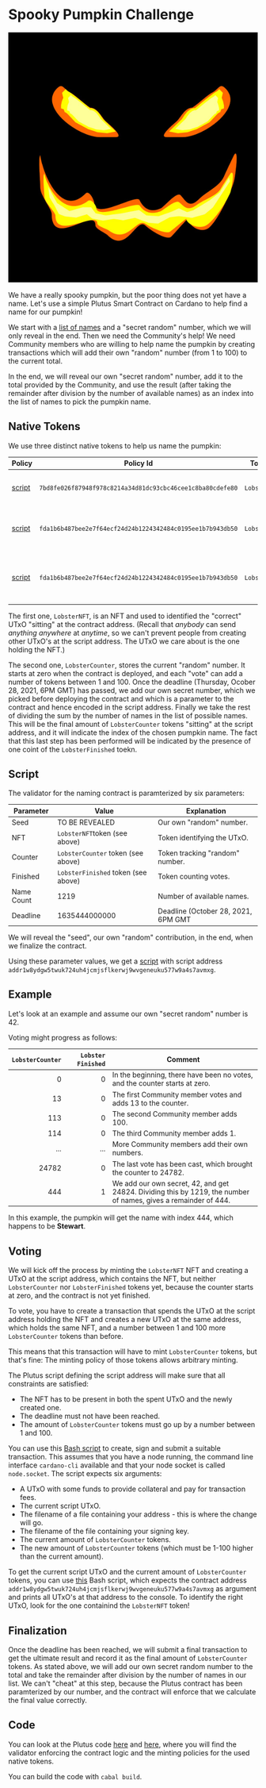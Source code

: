 # Spooky Pumpkin Challenge

![spooky pumpkin](spooky_pumpkin.jpg)

We have a really spooky pumpkin, but the poor thing does not yet have a name.
Let's use a simple Plutus Smart Contract on Cardano to help find a name for our pumpkin!

We start with a [list of names](names.md) and a "secret random" number, which we will only reveal in the end.
Then we need the Community's help! We need Community members who are willing to help name the pumpkin by
creating transactions which will add their own "random" number (from 1 to 100) to the current total.

In the end, we will reveal our own "secret random" number, add it to the total provided by the Community,
and use the result (after taking the remainder after division by the number of available names) as an index
into the list of names to pick the pumpkin name.

## Native Tokens

We use three distinct native tokens to help us name the pumpkin:

| Policy                                     | Policy Id                                                  | Token Name        | Purpose                                     |
| ------------------------------------------ | ---------------------------------------------------------- | ----------------- | ------------------------------------------- |
| [script](scripts/nft-mint-policy.plutus)   | `7bd8fe026f87948f978c8214a34d81dc93cbc46cee1c8ba80cdefe80` | `LobsterNFT`      | Identifies the relevant UTxO.               |
| [script](scripts/other-mint-policy.plutus) | `fda1b6b487bee2e7f64ecf24d24b1224342484c0195ee1b7b943db50` | `LobsterCounter`  | Stores the current "random" number.         |
| [script](scripts/other-mint-policy.plutus) | `fda1b6b487bee2e7f64ecf24d24b1224342484c0195ee1b7b943db50` | `LobsterFinished` | Indicates whether the contract is finished. |

The first one, `LobsterNFT`, is an NFT and used to identified the "correct" UTxO "sitting" at the contract address.
(Recall that _anybody_ can send _anything_ _anywhere_ at _anytime_, so we can't prevent people from creating other UTxO's at the script address.
The UTxO we care about is the one holding the NFT.)

The second one, `LobsterCounter`, stores the current "random" number. It starts at zero when the contract is deployed,
and each "vote" can add a number of tokens between 1 and 100.
Once the deadline (Thursday, Ocober 28, 2021, 6PM GMT) has passed, we add our own secret number, which we picked before deploying the contract and which is a parameter to the contract and hence encoded in the script address. Finally we take the rest of dividing the sum by the number of names in the list of possible names.
This will be the final amount of `LobsterCounter` tokens "sitting" at the script address, and it will indicate the index of the chosen pumpkin name.
The fact that this last step has been performed will be indicated by the presence of one coint of the `LobsterFinished` toekn.

## Script

The validator for the naming contract is paramterized by six parameters:

| Parameter  | Value                               | Explanation                         |
| ---------  | ----------------------------------- | ----------------------------------- |
| Seed       | TO BE REVEALED                      | Our own "random" number.            |
| NFT        | `LobsterNFT`token (see above)       | Token identifying the UTxO.         |
| Counter    | `LobsterCounter` token (see above)  | Token tracking "random" number.     |
| Finished   | `LobsterFinished` token (see above) | Token counting votes.               |
| Name Count | 1219                                | Number of available names.          |
| Deadline   | 1635444000000                       | Deadline (October 28, 2021, 6PM GMT |

We will reveal the "seed", our own "random" contribution, in the end,
when we finalize the contract.

Using these parameter values, we get a [script](scripts/lobster.plutus) with script address `addr1w8ydgw5twuk724uh4jcmjsflkerwj9wvgeneuku577w9a4s7avmxg`.

## Example

Let's look at an example and assume our own "secret random" number is 42.

Voting might progress as follows:

| `LobsterCounter` | `Lobster Finished` | Comment                                                                                                         |
| ----------------:| ------------------:| --------------------------------------------------------------------------------------------------------------- |
|                0 |                  0 | In the beginning, there have been no votes, and the counter starts at zero.                                     |
|               13 |                  0 | The first Community member votes and adds 13 to the counter.                                                    |
|              113 |                  0 | The second Community member adds 100.                                                                           |
|              114 |                  0 | The third Community member adds 1.                                                                              |
|              ... |                ... | More Community members add their own numbers.                                                                   |
|            24782 |                  0 | The last vote has been cast, which brought the counter to 24782.                                                |
|              444 |                  1 | We add our own secret, 42, and get 24824. Dividing this by 1219, the number of names, gives a remainder of 444. |

In this example, the pumpkin will get the name with index 444, which happens to be __Stewart__.

## Voting

We will kick off the process by minting the `LobsterNFT` NFT and creating a UTxO at the script address,
which contains the NFT, but neither `LobsterCounter` nor `LobsterFinished` tokens yet,
because the counter starts at zero, and the contract is not yet finished.

To vote, you have to create a transaction that spends the UTxO at the script address holding the NFT
and creates a new UTxO at the same address, which holds the same NFT,
and a number between 1 and 100 more `LobsterCounter` tokens than before.

This means that this transaction will have to mint `LobsterCounter` tokens,
but that's fine: The minting policy of those tokens allows arbitrary minting.

The Plutus script defining the script address will make sure that all constraints are satisfied:

 - The NFT has to be present in both the spent UTxO and the newly created one.
 - The deadline must not have been reached.
 - The amount of `LobsterCounter` tokens must go up by a number between 1 and 100.

You can use this [Bash script](scripts/lobster-contribute-deadline.sh) to create, sign and submit a suitable transaction.
This assumes that you have a node running, the command line interface `cardano-cli` available and that your node socket is called `node.socket`.
The script expects six arguments:

 - A UTxO with some funds to provide collateral and pay for transaction fees.
 - The current script UTxO.
 - The filename of a file containing your address - this is where the change will go.
 - The filename of the file containing your signing key.
 - The current amount of `LobsterCounter` tokens.
 - The new amount of `LobsterCounter` tokens (which must be 1-100 higher than the current amount).

To get the current script UTxO and the current amount of `LobsterCounter` tokens, you can use [this](scripts/mainnet-utxo-at.sh) Bash script,
which expects the contract address `addr1w8ydgw5twuk724uh4jcmjsflkerwj9wvgeneuku577w9a4s7avmxg` as argument and prints all UTxO's at that address to the console.
To identify the right UTxO, look for the one containind the `LobsterNFT` token!

## Finalization

Once the deadline has been reached, we will submit a final transaction to get the ultimate result and record it as the final amount of `LobsterCounter` tokens.
As stated above, we will add our own secret random number to the total and take the remainder after division by the number of names in our list.
We can't "cheat" at this step, because the Plutus contract has been paramterized by our number, and the contract will enforce that we calculate the final value correctly.

## Code

You can look at the Plutus code [here](src/Cardano/PlutusLobster/LobsterDeadlineScript.hs) and [here](src/Cardano/PlutusLobster/LobsterPolicies.hs),
where you will find the validator enforcing the contract logic and the minting policies for the used native tokens.

You can build the code with `cabal build`.
